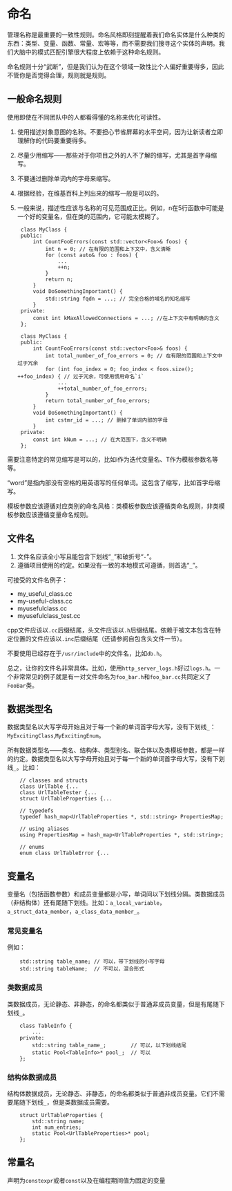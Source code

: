 # 命名
管理名称是最重要的一致性规则。命名风格即刻提醒着我们命名实体是什么种类的东西：类型、变量、函数、常量、宏等等，而不需要我们搜寻这个实体的声明。我们大脑中的模式匹配引擎很大程度上依赖于这种命名规则。

命名规则十分“武断”，但是我们认为在这个领域一致性比个人偏好重要得多，因此不管你是否觉得合理，规则就是规则。

## 一般命名规则
使用即使在不同团队中的人都看得懂的名称来优化可读性。

1. 使用描述对象意图的名称。不要担心节省屏幕的水平空间，因为让新读者立即理解你的代码要重要得多。
2. 尽量少用缩写——那些对于你项目之外的人不了解的缩写，尤其是首字母缩写。
3. 不要通过删除单词内的字母来缩写。
4. 根据经验，在维基百科上列出来的缩写一般是可以的。
5. 一般来说，描述性应该与名称的可见范围成正比。例如，n在5行函数中可能是一个好的变量名，但在类的范围内，它可能太模糊了。

        class MyClass {
        public:
            int CountFooErrors(const std::vector<Foo>& foos) {
                int n = 0; // 在有限的范围和上下文中，含义清晰
                for (const auto& foo : foos) {
                    ...
                    ++n;
                }
                return n;
            }
            void DoSomethingImportant() {
                std::string fqdn = ...; // 完全合格的域名的知名缩写
            }
        private:
            const int kMaxAllowedConnections = ...; //在上下文中有明确的含义
        };

        class MyClass {
        public:
            int CountFooErrors(const std::vector<Foo>& foos) {
                int total_number_of_foo_errors = 0; // 在有限的范围和上下文中过于冗余
                for (int foo_index = 0; foo_index < foos.size(); ++foo_index) { // 过于冗余，可使用惯用命名`i`
                    ...
                    ++total_number_of_foo_errors;
                }
                return total_number_of_foo_errors;
            }
            void DoSomethingImportant() {
                int cstmr_id = ...; // 删掉了单词内部的字母
            }
        private:
            const int kNum = ...; // 在大范围下，含义不明确
        };

需要注意特定的常见缩写是可以的，比如i作为迭代变量名、T作为模板参数名等等。

“word”是指内部没有空格的用英语写的任何单词。这包含了缩写，比如首字母缩写。

模板参数应该遵循对应类别的命名风格：类模板参数应该遵循类命名规则，非类模板参数应该遵循变量命名规则。

## 文件名
1. 文件名应该全小写且能包含下划线“`_`”和破折号“`-`”。
2. 遵循项目使用的约定。如果没有一致的本地模式可遵循，则首选“`_`”。

可接受的文件名例子：
- my_useful_class.cc
- my-useful-class.cc
- myusefulclass.cc
- myusefulclass_test.cc

cpp文件应该以`.cc`后缀结尾，头文件应该以`.h`后缀结尾。依赖于被文本包含在特定位置的文件应该以`.inc`后缀结尾（还请参阅自包含头文件一节）。

不要使用已经存在于`/usr/include`中的文件名，比如`db.h`。

总之，让你的文件名非常具体。比如，使用`http_server_logs.h`好过`logs.h`。一个非常常见的例子就是有一对文件命名为`foo_bar.h`和`foo_bar.cc`共同定义了`FooBar`类。

## 数据类型名
数据类型名以大写字母开始且对于每一个新的单词首字母大写，没有下划线`_`：`MyExcitingClass`,`MyExcitingEnum`。

所有数据类型名——类名、结构体、类型别名、联合体以及类模板参数，都是一样的约定。数据类型名以大写字母开始且对于每一个新的单词首字母大写，没有下划线`_`。比如：

        // classes and structs
        class UrlTable {...
        class UrlTableTester {...
        struct UrlTableProperties {...

        // typedefs
        typedef hash_map<UrlTableProperties *, std::string> PropertiesMap;

        // using aliases
        using PropertiesMap = hash_map<UrlTableProperties *, std::string>;

        // enums
        enum class UrlTableError {...

## 变量名
变量名（包括函数参数）和成员变量都是小写，单词间以下划线分隔。类数据成员（非结构体）还有尾随下划线。比如：`a_local_variable`，`a_struct_data_member`，`a_class_data_member_`。

### 常见变量名
例如：

        std::string table_name; // 可以，带下划线的小写字母
        std::string tableName;  // 不可以，混合形式

### 类数据成员
类数据成员，无论静态、非静态，的命名都类似于普通非成员变量，但是有尾随下划线`_`。

        class TableInfo {
            ...
        private:
            std::string table_name_;        // 可以，以下划线结尾
            static Pool<TableInfo>* pool_;  // 可以
        };

### 结构体数据成员
结构体数据成员，无论静态、非静态，的命名都类似于普通非成员变量。它们不需要尾随下划线`_`，但是类数据成员需要。

        struct UrlTableProperties {
            std::string name;
            int num_entries;
            static Pool<UrlTableProperties>* pool;
        };

## 常量名
声明为`constexpr`或者`const`以及在编程期间值为固定的变量